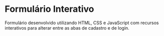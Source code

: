 # Formulário Interativo

Formulário desenvolvido utilizando HTML, CSS e JavaScript com recursos interativos para alterar entre as abas de cadastro e de login.
